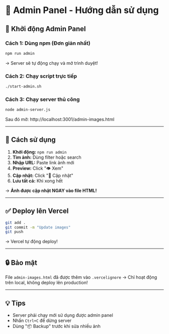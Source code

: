 # 🎨 Admin Panel - Hướng dẫn sử dụng

## 🚀 Khởi động Admin Panel

### Cách 1: Dùng npm (Đơn giản nhất)
```bash
npm run admin
```
→ Server sẽ tự động chạy và mở trình duyệt!

### Cách 2: Chạy script trực tiếp
```bash
./start-admin.sh
```

### Cách 3: Chạy server thủ công
```bash
node admin-server.js
```
Sau đó mở: http://localhost:3001/admin-images.html

---

## 📝 Cách sử dụng

1. **Khởi động:** `npm run admin`
2. **Tìm ảnh:** Dùng filter hoặc search
3. **Nhập URL:** Paste link ảnh mới
4. **Preview:** Click "👁️ Xem"
5. **Cập nhật:** Click "💾 Cập nhật"
6. **Lưu tất cả:** Khi xong hết

→ **Ảnh được cập nhật NGAY vào file HTML!**

---

## ✅ Deploy lên Vercel

```bash
git add .
git commit -m "Update images"
git push
```

→ Vercel tự động deploy!

---

## 🔒 Bảo mật

File `admin-images.html` đã được thêm vào `.vercelignore`
→ Chỉ hoạt động trên local, không deploy lên production!

---

## 💡 Tips

- Server phải chạy mới sử dụng được admin panel
- Nhấn `Ctrl+C` để dừng server
- Dùng "📦 Backup" trước khi sửa nhiều ảnh
